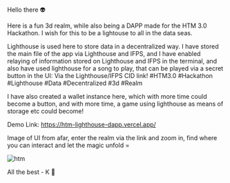 Hello there 👽

Here is a fun 3d realm, while also being a DAPP made for the HTM 3.0 Hackathon. I wish for this to be a lightouse to all in the data seas. 

Lighthouse is used here to store data in a decentralized way. I have stored the main file of the app via Lighthouse and IFPS, and I have enabled relaying of information stored on Lighthouse and IFPS in the terminal, and also have used lighthouse for a song to play, that can be played via a secret button in the UI: Via the Lighthouse/IFPS CID link! #HTM3.0 #Hackathon #Lighthouse #Data #Decentralized #3d #Realm

I have also created a wallet instance here, which with more time could become a button, and with more time, a game using lighthouse as means of storage etc could become!

Demo Link: https://htm-lighthouse-dapp.vercel.app/

Image of UI from afar, enter the realm via the link and zoom in, find where you can interact and let the magic unfold = 

![htm](https://user-images.githubusercontent.com/95975209/190882127-d885ff8a-7fec-4445-a421-1b1ea30abeef.png)

All the best - K 🦋
